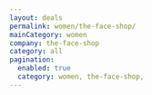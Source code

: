 ```yaml
---
layout: deals
permalink: women/the-face-shop/
mainCategory: women
company: the-face-shop
category: all
pagination:
  enabled: true
  category: women, the-face-shop,
---
```







      

  

